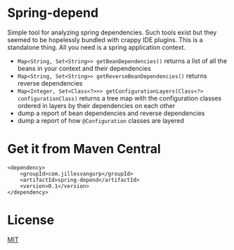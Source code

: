 # Spring-depend

Simple tool for analyzing spring dependencies. Such tools exist but they seemed to be hopelessly bundled with crappy IDE plugins. This is a standalone thing. All you need is a spring application context.

  - `Map<String, Set<String>> getBeanDependencies()` returns a list of all the beans in your context and their dependencies
  - `Map<String, Set<String>> getReverseBeanDependencies()` returns reverse dependencies
  - `Map<Integer, Set<Class<?>>> getConfigurationLayers(Class<?> configurationClass)` returns a tree map with the configuration classes ordered in layers by their dependencies on each other
  - dump a report of bean dependencies and reverse dependencies
  - dump a report of how  `@Configuration` classes are layered

# Get it from Maven Central

```
<dependency>
    <groupId>com.jillesvangurp</groupId>
    <artifactId>spring-depend</artifactId>
    <version>0.1</version>
</dependency>
```
# License

[MIT](LICENSE)
